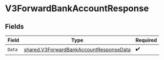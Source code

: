 # V3ForwardBankAccountResponse


## Fields

| Field                                                                                                     | Type                                                                                                      | Required                                                                                                  | Description                                                                                               |
| --------------------------------------------------------------------------------------------------------- | --------------------------------------------------------------------------------------------------------- | --------------------------------------------------------------------------------------------------------- | --------------------------------------------------------------------------------------------------------- |
| `Data`                                                                                                    | [shared.V3ForwardBankAccountResponseData](../../../pkg/models/shared/v3forwardbankaccountresponsedata.md) | :heavy_check_mark:                                                                                        | N/A                                                                                                       |